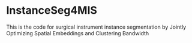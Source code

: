 # InstanceSeg4MIS

This is the code for surgical instrument instance segmentation by Jointly Optimizing Spatial Embeddings and Clustering Bandwidth
